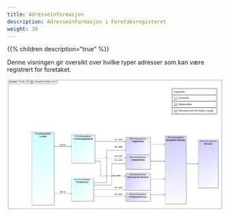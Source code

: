 ```yaml
---
title: Adresseinformasjon
description: Adresseinformasjon i Foretaksregisteret
weight: 30
---
```


{{% children description="true" %}}

Denne visningen gir oversikt over hvilke typer adresser som kan være registrert for foretaket.

![AdresserFR](https://github.com/brreg/informasjonsmodeller/blob/main/foretaksregisteret/forretningsobjektmodeller/Adresseinformasjon.jpg?raw=true)


